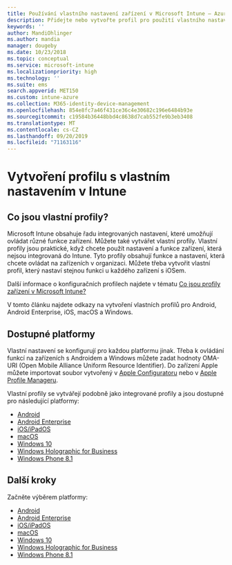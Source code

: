 ```yaml
---
title: Používání vlastního nastavení zařízení v Microsoft Intune – Azure | Microsoft Docs
description: Přidejte nebo vytvořte profil pro použití vlastního nastavení pro Windows Phone, Windows 8.1, zařízení s Windows 10 a novějším, Androidem, Android Enterprise, macOS a iOS pomocí Microsoft Intune
keywords: ''
author: MandiOhlinger
ms.author: mandia
manager: dougeby
ms.date: 10/23/2018
ms.topic: conceptual
ms.service: microsoft-intune
ms.localizationpriority: high
ms.technology: ''
ms.suite: ems
search.appverid: MET150
ms.custom: intune-azure
ms.collection: M365-identity-device-management
ms.openlocfilehash: 854e8fc7a46f431ce36c4e30682c196e6484b93e
ms.sourcegitcommit: c19584b36448bbd4c8638d7cab552fe9b3eb3408
ms.translationtype: MT
ms.contentlocale: cs-CZ
ms.lasthandoff: 09/20/2019
ms.locfileid: "71163116"
---
```

# <a name="create-a-profile-with-custom-settings-in-intune"></a>Vytvoření profilu s vlastním nastavením v Intune

## <a name="what-are-custom-profiles"></a>Co jsou vlastní profily?

Microsoft Intune obsahuje řadu integrovaných nastavení, které umožňují ovládat různé funkce zařízení. Můžete také vytvářet vlastní profily. Vlastní profily jsou praktické, když chcete použít nastavení a funkce zařízení, která nejsou integrovaná do Intune. Tyto profily obsahují funkce a nastavení, která chcete ovládat na zařízeních v organizaci. Můžete třeba vytvořit vlastní profil, který nastaví stejnou funkci u každého zařízení s iOSem.

Další informace o konfiguračních profilech najdete v tématu [Co jsou profily zařízení v Microsoft Intune?](device-profiles.md) 

V tomto článku najdete odkazy na vytvoření vlastních profilů pro Android, Android Enterprise, iOS, macOS a Windows.

## <a name="available-platforms"></a>Dostupné platformy

Vlastní nastavení se konfigurují pro každou platformu jinak. Třeba k ovládání funkcí na zařízeních s Androidem a Windows můžete zadat hodnoty OMA-URI (Open Mobile Alliance Uniform Resource Identifier). Do zařízení Apple můžete importovat soubor vytvořený v [Apple Configuratoru](https://itunes.apple.com/us/app/apple-configurator-2/id1037126344?mt=12) nebo v [Apple Profile Manageru](https://support.apple.com/profile-manager).

Vlastní profily se vytvářejí podobně jako integrované profily a jsou dostupné pro následující platformy:

- [Android](custom-settings-android.md)
- [Android Enterprise](custom-settings-android-for-work.md)
- [iOS/iPadOS](custom-settings-ios.md)
- [macOS](custom-settings-macos.md)
- [Windows 10](custom-settings-windows-10.md)
- [Windows Holographic for Business](custom-settings-windows-holographic.md)
- [Windows Phone 8.1](custom-settings-windows-phone-8-1.md)

## <a name="next-steps"></a>Další kroky

Začněte výběrem platformy:

- [Android](custom-settings-android.md)
- [Android Enterprise](custom-settings-android-for-work.md)
- [iOS/iPadOS](custom-settings-ios.md)
- [macOS](custom-settings-macos.md)
- [Windows 10](custom-settings-windows-10.md)
- [Windows Holographic for Business](custom-settings-windows-holographic.md)
- [Windows Phone 8.1](custom-settings-windows-phone-8-1.md)
